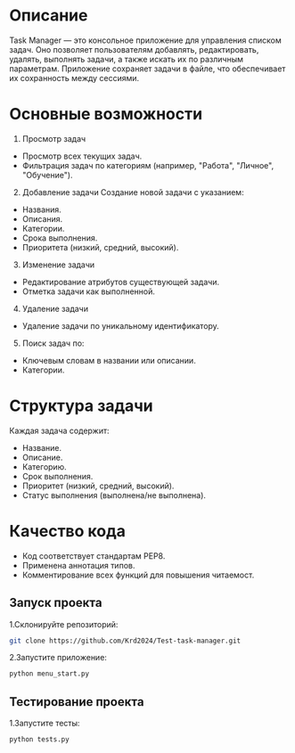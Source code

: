 # Описание
Task Manager — это консольное приложение для управления списком задач. Оно позволяет пользователям добавлять, редактировать, удалять, выполнять задачи, а также искать их по различным параметрам. Приложение сохраняет задачи в файле, что обеспечивает их сохранность между сессиями.
# Основные возможности
1. Просмотр задач
- Просмотр всех текущих задач.
- Фильтрация задач по категориям (например, "Работа", "Личное", "Обучение").
2. Добавление задачи
Создание новой задачи с указанием:
- Названия.
- Описания.
- Категории.
- Срока выполнения.
- Приоритета (низкий, средний, высокий).
3. Изменение задачи
- Редактирование атрибутов существующей задачи.
- Отметка задачи как выполненной.
4. Удаление задачи
- Удаление задачи по уникальному идентификатору.
5. Поиск задач по:
- Ключевым словам в названии или описании.
- Категории.
# Структура задачи

Каждая задача содержит:
- Название.
- Описание.
- Категорию.
- Срок выполнения.
- Приоритет (низкий, средний, высокий).
- Статус выполнения (выполнена/не выполнена).

# Качество кода
- Код соответствует стандартам PEP8.
- Применена аннотация типов.
- Комментирование всех функций для повышения читаемост.

## Запуск проекта
1.Склонируйте репозиторий:
   ```bash
git clone https://github.com/Krd2024/Test-task-manager.git
```
2.Запустите приложение:
   ```bash
python menu_start.py 
```
## Тестирование проекта
1.Запустите тесты:
   ```bash
python tests.py    
```
